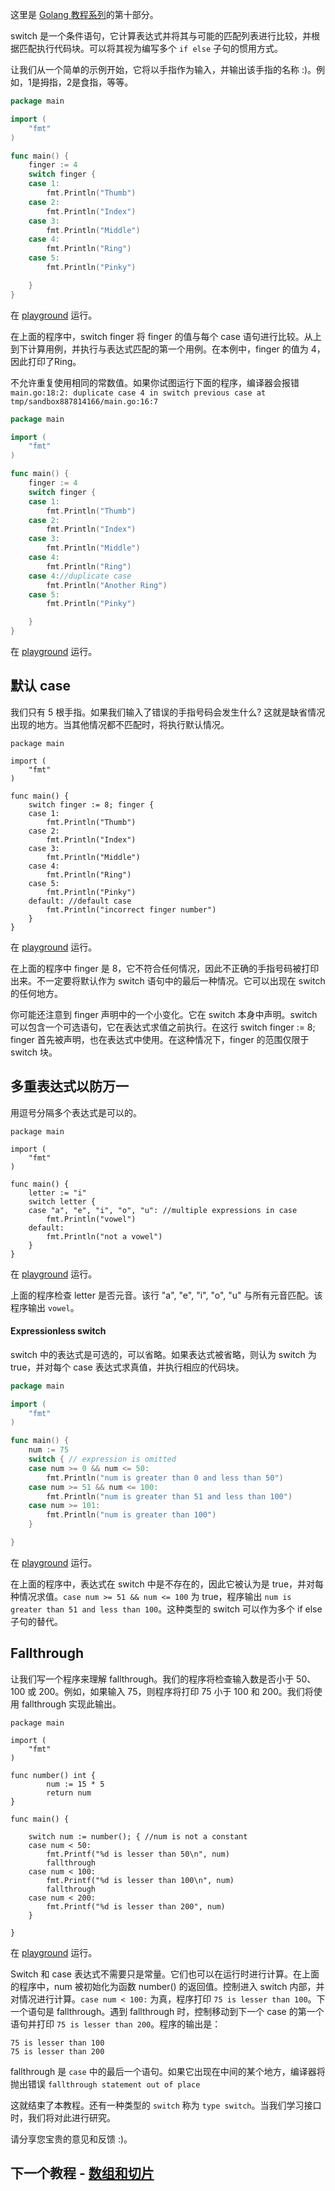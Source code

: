 这里是 [Golang 教程系列](https://github.com/LeaningGo/go-learn)的第十部分。

switch 是一个条件语句，它计算表达式并将其与可能的匹配列表进行比较，并根据匹配执行代码块。可以将其视为编写多个 `if else` 子句的惯用方式。

让我们从一个简单的示例开始，它将以手指作为输入，并输出该手指的名称 :)。例如，1是拇指，2是食指，等等。
```go
package main

import (  
    "fmt"
)

func main() {  
    finger := 4
    switch finger {
    case 1:
        fmt.Println("Thumb")
    case 2:
        fmt.Println("Index")
    case 3:
        fmt.Println("Middle")
    case 4:
        fmt.Println("Ring")
    case 5:
        fmt.Println("Pinky")

    }
}
```
在 [playground](https://play.golang.org/p/q4kjm2kpVe) 运行。

在上面的程序中，switch finger 将 finger 的值与每个 case 语句进行比较。从上到下计算用例，并执行与表达式匹配的第一个用例。在本例中，finger 的值为 4，因此打印了Ring。

不允许重复使用相同的常数值。如果你试图运行下面的程序，编译器会报错 `main.go:18:2: duplicate case 4 in switch previous case at tmp/sandbox887814166/main.go:16:7`

```go
package main

import (  
    "fmt"
)

func main() {  
    finger := 4
    switch finger {
    case 1:
        fmt.Println("Thumb")
    case 2:
        fmt.Println("Index")
    case 3:
        fmt.Println("Middle")
    case 4:
        fmt.Println("Ring")
    case 4://duplicate case
        fmt.Println("Another Ring")
    case 5:
        fmt.Println("Pinky")

    }
}
```
在 [playground](https://play.golang.org/p/SfXdChWdoN) 运行。

## 默认 case

我们只有 5 根手指。如果我们输入了错误的手指号码会发生什么? 这就是缺省情况出现的地方。当其他情况都不匹配时，将执行默认情况。
```
package main

import (  
    "fmt"
)

func main() {  
    switch finger := 8; finger {
    case 1:
        fmt.Println("Thumb")
    case 2:
        fmt.Println("Index")
    case 3:
        fmt.Println("Middle")
    case 4:
        fmt.Println("Ring")
    case 5:
        fmt.Println("Pinky")
    default: //default case
        fmt.Println("incorrect finger number")
    }
}
```
在 [playground](https://play.golang.org/p/Fq7U7SkHe1) 运行。

在上面的程序中 finger  是 8，它不符合任何情况，因此不正确的手指号码被打印出来。不一定要将默认作为 switch 语句中的最后一种情况。它可以出现在 switch 的任何地方。

你可能还注意到 finger 声明中的一个小变化。它在 switch 本身中声明。switch 可以包含一个可选语句，它在表达式求值之前执行。在这行 switch finger := 8; finger 首先被声明，也在表达式中使用。在这种情况下，finger 的范围仅限于 switch 块。

## 多重表达式以防万一

用逗号分隔多个表达式是可以的。
```
package main

import (  
    "fmt"
)

func main() {  
    letter := "i"
    switch letter {
    case "a", "e", "i", "o", "u": //multiple expressions in case
        fmt.Println("vowel")
    default:
        fmt.Println("not a vowel")
    }
}
```
在 [playground](https://play.golang.org/p/Zs9Ek5SInh) 运行。

上面的程序检查 letter 是否元音。该行 "a", "e", "i", "o", "u" 与所有元音匹配。该程序输出 `vowel`。

#### Expressionless switch
switch 中的表达式是可选的，可以省略。如果表达式被省略，则认为 switch 为 true，并对每个 case 表达式求真值，并执行相应的代码块。

```go
package main

import (  
    "fmt"
)

func main() {  
    num := 75
    switch { // expression is omitted
    case num >= 0 && num <= 50:
        fmt.Println("num is greater than 0 and less than 50")
    case num >= 51 && num <= 100:
        fmt.Println("num is greater than 51 and less than 100")
    case num >= 101:
        fmt.Println("num is greater than 100")
    }

}
```
在 [playground](https://play.golang.org/p/mMJ8EryKbN) 运行。

在上面的程序中，表达式在 switch 中是不存在的，因此它被认为是 true，并对每种情况求值。`case num >= 51 && num <= 100` 为 true，程序输出 `num is greater than 51 and less than 100`。这种类型的 switch  可以作为多个 if else 子句的替代。

## Fallthrough

让我们写一个程序来理解 fallthrough。我们的程序将检查输入数是否小于 50、100 或 200。例如，如果输入 75，则程序将打印 75 小于 100 和 200。我们将使用 fallthrough 实现此输出。
```
package main

import (  
    "fmt"
)

func number() int {  
        num := 15 * 5 
        return num
}

func main() {

    switch num := number(); { //num is not a constant
    case num < 50:
        fmt.Printf("%d is lesser than 50\n", num)
        fallthrough
    case num < 100:
        fmt.Printf("%d is lesser than 100\n", num)
        fallthrough
    case num < 200:
        fmt.Printf("%d is lesser than 200", num)
    }

}
```
在 [playground](https://play.golang.org/p/svGJAiswQj) 运行。

Switch 和 case 表达式不需要只是常量。它们也可以在运行时进行计算。在上面的程序中，num 被初始化为函数 number() 的返回值。控制进入 switch 内部，并对情况进行计算。`case num < 100:` 为真，程序打印 `75 is lesser than 100`。下一个语句是 fallthrough。遇到 fallthrough 时，控制移动到下一个 case 的第一个语句并打印 `75 is lesser than 200`。程序的输出是：
```
75 is lesser than 100  
75 is lesser than 200  
```

fallthrough 是 `case` 中的最后一个语句。如果它出现在中间的某个地方，编译器将抛出错误 `fallthrough statement out of place`

这就结束了本教程。还有一种类型的 `switch` 称为 `type switch`。当我们学习接口时，我们将对此进行研究。

请分享您宝贵的意见和反馈 :)。

## 下一个教程 - [数组和切片](https://github.com/LeaningGo/go-learn/blob/master/go-arrays-and-slices.md)
